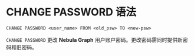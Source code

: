 # CHANGE PASSWORD 语法

```ngql
CHANGE PASSWORD <user_name> FROM <old_psw> TO <new-psw>
```

`CHANGE PASSWORD` 更改 **Nebula Graph** 用户账户密码。更改密码需同时提供新密码和旧密码。
